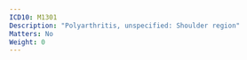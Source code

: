 ```yaml
---
ICD10: M1301
Description: "Polyarthritis, unspecified: Shoulder region"
Matters: No
Weight: 0
---
```



